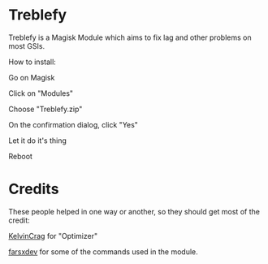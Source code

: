 # Treblefy
Treblefy is a Magisk Module which aims to fix lag and other problems on most GSIs.

How to install:

Go on Magisk

Click on "Modules"

Choose "Treblefy.zip"

On the confirmation dialog, click "Yes"

Let it do it's thing

Reboot


# Credits

These people helped in one way or another, so they should get most of the credit:


[KelvinCrag](https://github.com/KelvinCrag) for "Optimizer"

[farsxdev](https://github.com/farsxdev) for some of the commands used in the module.
